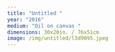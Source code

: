 ```yaml
---
title: "Untitled "
year: "2016"
medium: "Oil on canvas "
dimensions: 30x20in. / 76x51cm
image: /img/untitled/l3d9095.jpeg
---
```




